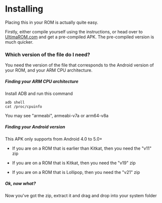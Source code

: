 # Installing

Placing this in your ROM is actually quite easy.

Firstly, either compile yourself using the instructions, or head over to [UltimaROM.com](http://ultimarom.com/downloads/ota-updates/) and get a pre-compiled APK. The pre-compiled version is much quicker.

### Which version of the file do I need?

You need the version of the file that corresponds to the Android version of your ROM, and your ARM CPU architecture.

##### Finding your ARM CPU architecture

Install ADB and run this command

```shell
adb shell
cat /proc/cpuinfo
```

You may see "armeabi", armeabi-v7a or arm64-v8a

##### Finding your Android version 

This APK only supports from Android 4.0 to 5.0+

- If you are on a ROM that is earlier than Kitkat, then you need the "v11" zip

- If you are on a ROM that is Kitkat, then you need the "v19" zip

- If you are on a ROM that is Lollipop, then you need the "v21" zip

##### Ok, now what?

Now you've got the zip, extract it and drag and drop into your system folder
